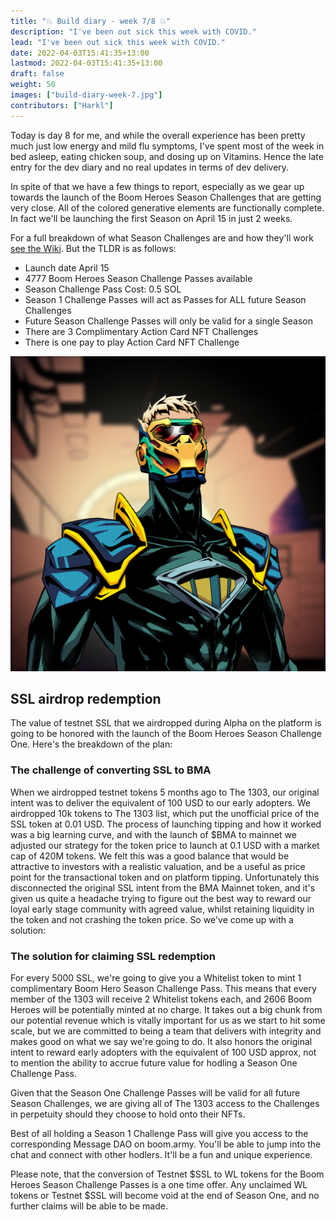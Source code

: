 ```yaml
---
title: "💥 Build diary - week 7/8 💥"
description: "I've been out sick this week with COVID."
lead: "I've been out sick this week with COVID."
date: 2022-04-03T15:41:35+13:00
lastmod: 2022-04-03T15:41:35+13:00
draft: false
weight: 50
images: ["build-diary-week-7.jpg"]
contributors: ["Harkl"]
---
```


Today is day 8 for me, and while the overall experience has been pretty much just low energy and mild flu symptoms, I've spent most of the week in bed asleep, eating chicken soup, and dosing up on Vitamins. Hence the late entry for the dev diary and no real updates in terms of dev delivery.

In spite of that we have a few things to report, especially as we gear up towards the launch of the Boom Heroes Season Challenges that are getting very close. All of the colored generative elements are functionally complete. In fact we'll be launching the first Season on April 15 in just 2 weeks.

For a full breakdown of what Season Challenges are and how they'll work [see the Wiki](https://boom.army/docs/docs/prologue/season-challenges/). But the TLDR is as follows:

- Launch date April 15
- 4777 Boom Heroes Season Challenge Passes available
- Season Challenge Pass Cost: 0.5 SOL
- Season 1 Challenge Passes will act as Passes for ALL future Season Challenges
- Future Season Challenge Passes will only be valid for a single Season
- There are 3 Complimentary Action Card NFT Challenges
- There is one pay to play Action Card NFT Challenge

![Boom Heroes Season Challenge Pass](soldier.png "An example of a Boom Heroes Season Challenge Pass")

## SSL airdrop redemption

The value of testnet SSL that we airdropped during Alpha on the platform is going to be honored with the launch of the Boom Heroes Season Challenge One. Here's the breakdown of the plan:

### The challenge of converting SSL to BMA

When we airdropped testnet tokens 5 months ago to The 1303, our original intent was to deliver the equivalent of 100 USD to our early adopters. We airdropped 10k tokens to The 1303 list, which put the unofficial price of the SSL token at 0.01 USD. The process of launching tipping and how it worked was a big learning curve, and with the launch of $BMA to mainnet we adjusted our strategy for the token price to launch at 0.1 USD with a market cap of 420M tokens. We felt this was a good balance that would be attractive to investors with a realistic valuation, and be a useful as price point for the transactional token and on platform tipping. Unfortunately this disconnected the original SSL intent from the BMA Mainnet token, and it's given us quite a headache trying to figure out the best way to reward our loyal early stage community with agreed value, whilst retaining liquidity in the token and not crashing the token price. So we've come up with a solution:

### The solution for claiming SSL redemption

For every 5000 SSL, we're going to give you a Whitelist token to mint 1 complimentary Boom Hero Season Challenge Pass. This means that every member of the 1303 will receive 2 Whitelist tokens each, and 2606 Boom Heroes will be potentially minted at no charge. It takes out a big chunk from our potential revenue which is vitally important for us as we start to hit some scale, but we are committed to being a team that delivers with integrity and makes good on what we say we're going to do. It also honors the original intent to reward early adopters with the equivalent of 100 USD approx, not to mention the ability to accrue future value for hodling a Season One Challenge Pass.

Given that the Season One Challenge Passes will be valid for all future Season Challenges, we are giving all of The 1303 access to the Challenges in perpetuity should they choose to hold onto their NFTs.

Best of all holding a Season 1 Challenge Pass will give you access to the corresponding Message DAO on boom.army. You'll be able to jump into the chat and connect with other hodlers. It'll be a fun and unique experience.

Please note, that the conversion of Testnet $SSL to WL tokens for the Boom Heroes Season Challenge Passes is a one time offer. Any unclaimed WL tokens or Testnet $SSL will become void at the end of Season One, and no further claims will be able to be made.
